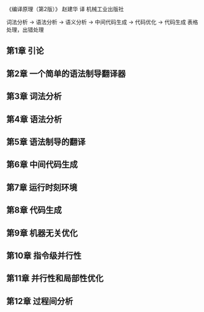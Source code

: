《编译原理（第2版）》 赵建华 译 机械工业出版社

词法分析 -> 语法分析 -> 语义分析 -> 中间代码生成 -> 代码优化 -> 代码生成
表格处理，出错处理

## 第1章 引论

## 第2章 一个简单的语法制导翻译器

## 第3章 词法分析

## 第4章 语法分析

## 第5章 语法制导的翻译

## 第6章 中间代码生成

## 第7章 运行时刻环境

## 第8章 代码生成

## 第9章 机器无关优化

## 第10章 指令级并行性

## 第11章 并行性和局部性优化

## 第12章 过程间分析

